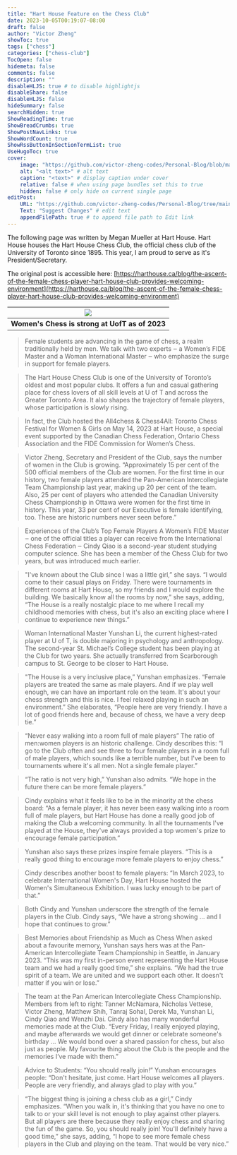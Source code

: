 ```yaml
---
title: "Hart House Feature on the Chess Club"
date: 2023-10-05T00:19:07-08:00
draft: false
author: "Victor Zheng"
showToc: true
tags: ["chess"]
categories: ["chess-club"]
TocOpen: false
hidemeta: false
comments: false
description: ""
disableHLJS: true # to disable highlightjs
disableShare: false
disableHLJS: false
hideSummary: false
searchHidden: true
ShowReadingTime: true
ShowBreadCrumbs: true
ShowPostNavLinks: true
ShowWordCount: true
ShowRssButtonInSectionTermList: true
UseHugoToc: true
cover:
    image: "https://github.com/victor-zheng-codes/Personal-Blog/blob/main/content/posts/post-files/women-chess/uoft-at-the-2023-panams-in-seattle_(2).jpg?raw=true" # image path/url
    alt: "<alt text>" # alt text
    caption: "<text>" # display caption under cover
    relative: false # when using page bundles set this to true
    hidden: false # only hide on current single page
editPost:
    URL: "https://github.com/victor-zheng-codes/Personal-Blog/tree/main/content/posts"
    Text: "Suggest Changes" # edit text
    appendFilePath: true # to append file path to Edit link
---
```


The following page was written by Megan Mueller at Hart House. Hart House houses the Hart House Chess Club, the official chess club of the University of Toronto since 1895. This year, I am proud to serve as it's President/Secretary. 

The original post is accessible here: [https://harthouse.ca/blog/the-ascent-of-the-female-chess-player-hart-house-club-provides-welcoming-environment](https://harthouse.ca/blog/the-ascent-of-the-female-chess-player-hart-house-club-provides-welcoming-environment) 



|![](https://github.com/victor-zheng-codes/Personal-Blog/blob/main/content/posts/post-files/women-chess/hero_womeninchess.jpg?raw=true)|
| :--: |
| <b>Women's Chess is strong at UofT as of 2023</b>|

> Female students are advancing in the game of chess, a realm traditionally held by men. We talk with two experts ‒ a Women’s FIDE Master and a Woman International Master ‒ who emphasize the surge in support for female players.

> The Hart House Chess Club is one of the University of Toronto’s oldest and most popular clubs. It offers a fun and casual gathering place for chess lovers of all skill levels at U of T and across the Greater Toronto Area. It also shapes the trajectory of female players, whose participation is slowly rising.

> In fact, the Club hosted the All4chess & Chess4All: Toronto Chess Festival for Women & Girls on May 14, 2023 at Hart House, a special event supported by the Canadian Chess Federation, Ontario Chess Association and the FIDE Commission for Women’s Chess.  


> Victor Zheng, Secretary and President of the Club, says the number of women in the Club is growing. “Approximately 15 per cent of the 500 official members of the Club are women. For the first time in our history, two female players attended the Pan-American Intercollegiate Team Championship last year, making up 20 per cent of the team. Also, 25 per cent of players who attended the Canadian University Chess Championship in Ottawa were women for the first time in history. This year, 33 per cent of our Executive is female identifying, too. These are historic numbers never seen before.”

> Experiences of the Club’s Top Female Players
A Women’s FIDE Master ‒ one of the official titles a player can receive from the International Chess Federation ‒ Cindy Qiao is a second-year student studying computer science. She has been a member of the Chess Club for two years, but was introduced much earlier. 

> "I've known about the Club since I was a little girl,” she says. “I would come to their casual plays on Friday. There were tournaments in different rooms at Hart House, so my friends and I would explore the building. We basically know all the rooms by now,” she says, adding, “The House is a really nostalgic place to me where I recall my childhood memories with chess, but it's also an exciting place where I continue to experience new things.”

> Woman International Master Yunshan Li, the current highest-rated player at U of T, is double majoring in psychology and anthropology. The second-year St. Michael’s College student has been playing at the Club for two years. She actually transferred from Scarborough campus to St. George to be closer to Hart House.

> "The House is a very inclusive place,” Yunshan emphasizes. “Female players are treated the same as male players. And if we play well enough, we can have an important role on the team. It's about your chess strength and this is nice. I feel relaxed playing in such an environment.” She elaborates, “People here are very friendly. I have a lot of good friends here and, because of chess, we have a very deep tie.”

> “Never easy walking into a room full of male players”
The ratio of men:women players is an historic challenge. Cindy describes this: “I go to the Club often and see three to four female players in a room full of male players, which sounds like a terrible number, but I've been to tournaments where it's all men. Not a single female player.”

> “The ratio is not very high,” Yunshan also admits. “We hope in the future there can be more female players.”

> Cindy explains what it feels like to be in the minority at the chess board: “As a female player, it has never been easy walking into a room full of male players, but Hart House has done a really good job of making the Club a welcoming community. In all the tournaments I've played at the House, they've always provided a top women's prize to encourage female participation.”

> Yunshan also says these prizes inspire female players. “This is a really good thing to encourage more female players to enjoy chess.”

> Cindy describes another boost to female players: “In March 2023, to celebrate International Women's Day, Hart House hosted the Women's Simultaneous Exhibition. I was lucky enough to be part of that.”

> Both Cindy and Yunshan underscore the strength of the female players in the Club. Cindy says, “We have a strong showing … and I hope that continues to grow.”

> Best Memories about Friendship as Much as Chess
When asked about a favourite memory, Yunshan says hers was at the Pan-American Intercollegiate Team Championship in Seattle, in January 2023. “This was my first in-person event representing the Hart House team and we had a really good time,” she explains. “We had the true spirit of a team. We are united and we support each other. It doesn't matter if you win or lose.”


> The team at the Pan American Intercollegiate Chess Championship. Members from left to right: Tanner McNamara, Nicholas Vettese, Victor Zheng, Matthew Shih, Tanraj Sohal, Derek Ma, Yunshan Li, Cindy Qiao and Wenzhi Dai.
Cindy also has many wonderful memories made at the Club. “Every Friday, I really enjoyed playing, and maybe afterwards we would get dinner or celebrate someone's birthday … We would bond over a shared passion for chess, but also just as people. My favourite thing about the Club is the people and the memories I’ve made with them.”


> Advice to Students: “You should really join!”
> Yunshan encourages people: “Don't hesitate, just come. Hart House welcomes all players. People are very friendly, and always glad to play with you.”

> “The biggest thing is joining a chess club as a girl,” Cindy emphasizes. “When you walk in, it's thinking that you have no one to talk to or your skill level is not enough to play against other players. But all players are there because they really enjoy chess and sharing the fun of the game. So, you should really join! You'll definitely have a good time,” she says, adding, “I hope to see more female chess players in the Club and playing on the team. That would be very nice.”